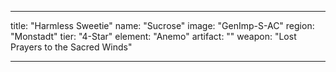 ---

title: "Harmless Sweetie"
name: "Sucrose"
image: "GenImp-S-AC"
region: "Monstadt"
tier: "4-Star"
element: "Anemo"
artifact: ""
weapon: "Lost Prayers to the Sacred Winds"

---